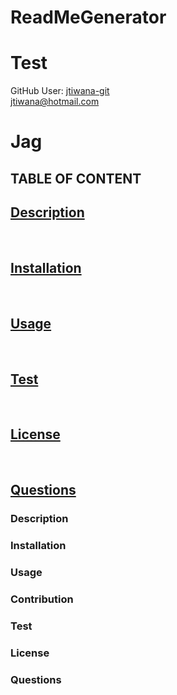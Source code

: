 # ReadMeGenerator

# Test

 GitHub User: [jtiwana-git](https://github.com/jtiwana-git)
 <br>
 <jtiwana@hotmail.com>

 # **Jag**
    
   ## TABLE OF CONTENT
    
   ## [Description](Description)

   <br>
   
   ## [Installation](Installation)
   
   <br>
   
   ## [Usage](Usage)
   
   <br>
   
   ## [Test](Test)
   
   <br>
   
   ## [License](License)
   
   <br>
   
   ## [Questions](Questions)


   ### Description
    
    
   ### Installation
    
    
   ### Usage
    
    
   ### Contribution
    
    
   ### Test
    
    
   ### License
    
   
   ### Questions